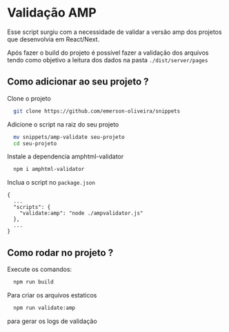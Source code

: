 # Validação AMP

Esse script surgiu com a necessidade de validar a versão amp dos projetos que desenvolvia em React/Next.

Após fazer o build do projeto é possível fazer a validação dos arquivos tendo como objetivo a leitura dos dados na pasta 
`./dist/server/pages`

## Como adicionar ao seu projeto ?

Clone o projeto

```bash
  git clone https://github.com/emerson-oliveira/snippets
```

Adicione o script na raiz do seu projeto
```bash
  mv snippets/amp-validate seu-projeto
  cd seu-projeto
```

Instale a dependencia amphtml-validator

```bash
  npm i amphtml-validator
```

Inclua o script no `package.json` 

```
{
  ...
  "scripts": {
    "validate:amp": "node ./ampvalidator.js"
  },
  ...
}

```

## Como rodar no projeto ?

Execute os comandos:

```bash
  npm run build
```
Para criar os arquivos estaticos 

```bash
  npm run validate:amp
```
para gerar os logs de validação